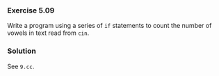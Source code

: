 ### Exercise 5.09

Write a program using a series of `if` statements to count the number of vowels
in text read from `cin`.

### Solution

See `9.cc`.
